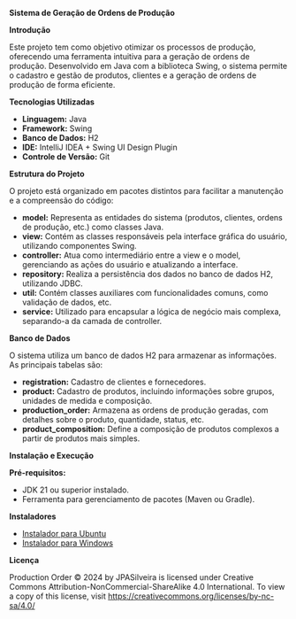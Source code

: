 
**Sistema de Geração de Ordens de Produção**

**Introdução**

Este projeto tem como objetivo otimizar os processos de produção, oferecendo uma ferramenta intuitiva para a geração de ordens de produção. Desenvolvido em Java com a biblioteca Swing, o sistema permite o cadastro e gestão de produtos, clientes e a geração de ordens de produção de forma eficiente.

**Tecnologias Utilizadas**

* **Linguagem:** Java
* **Framework:** Swing
* **Banco de Dados:** H2
* **IDE:** IntelliJ IDEA + Swing UI Design Plugin
* **Controle de Versão:** Git

**Estrutura do Projeto**

O projeto está organizado em pacotes distintos para facilitar a manutenção e a compreensão do código:

* **model:** Representa as entidades do sistema (produtos, clientes, ordens de produção, etc.) como classes Java.
* **view:** Contém as classes responsáveis pela interface gráfica do usuário, utilizando componentes Swing.
* **controller:** Atua como intermediário entre a view e o model, gerenciando as ações do usuário e atualizando a interface.
* **repository:** Realiza a persistência dos dados no banco de dados H2, utilizando JDBC.
* **util:** Contém classes auxiliares com funcionalidades comuns, como validação de dados, etc.
* **service:** Utilizado para encapsular a lógica de negócio mais complexa, separando-a da camada de controller.

**Banco de Dados**

O sistema utiliza um banco de dados H2 para armazenar as informações. As principais tabelas são:

* **registration:** Cadastro de clientes e fornecedores.
* **product:** Cadastro de produtos, incluindo informações sobre grupos, unidades de medida e composição.
* **production_order:** Armazena as ordens de produção geradas, com detalhes sobre o produto, quantidade, status, etc.
* **product_composition:** Define a composição de produtos complexos a partir de produtos mais simples.

**Instalação e Execução**

   **Pré-requisitos:**
   * JDK 21 ou superior instalado.
   * Ferramenta para gerenciamento de pacotes (Maven ou Gradle).

**Instaladores**

- [Instalador para Ubuntu](https://github.com/JPASilveira/br.com.silveira.productionorder/releases/download/v.1.01b/Ubuntu.Install.zip)
- [Instalador para Windows](https://github.com/JPASilveira/br.com.silveira.productionorder/releases/download/v.1.01b/Windows.Install.zip)

**Licença**

 Production Order © 2024 by JPASilveira is licensed under Creative Commons Attribution-NonCommercial-ShareAlike 4.0 International. To view a copy of this license, visit https://creativecommons.org/licenses/by-nc-sa/4.0/
